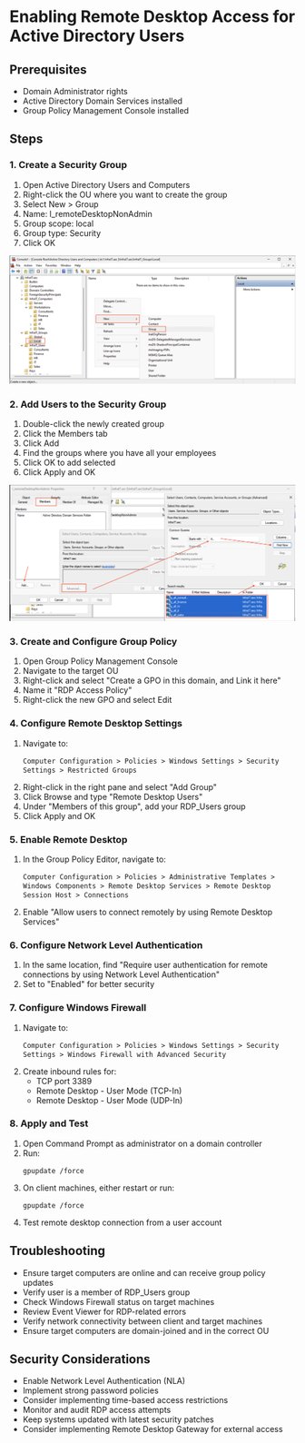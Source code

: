 # Enabling Remote Desktop Access for Active Directory Users

## Prerequisites
- Domain Administrator rights
- Active Directory Domain Services installed
- Group Policy Management Console installed

## Steps

### 1. Create a Security Group
1. Open Active Directory Users and Computers
2. Right-click the OU where you want to create the group
3. Select New > Group
4. Name: l_remoteDesktopNonAdmin
5. Group scope: local
6. Group type: Security
7. Click OK

![alt text](01-NewLocalGroup.png)

### 2. Add Users to the Security Group
1. Double-click the newly created group
2. Click the Members tab
3. Click Add
4. Find the groups where you have all your employees
5. Click OK to add selected
6. Click Apply and OK

![alt text](02-NewLocalGroup.png)

### 3. Create and Configure Group Policy
1. Open Group Policy Management Console
2. Navigate to the target OU
3. Right-click and select "Create a GPO in this domain, and Link it here"
4. Name it "RDP Access Policy"
5. Right-click the new GPO and select Edit

### 4. Configure Remote Desktop Settings
1. Navigate to:
   ```
   Computer Configuration > Policies > Windows Settings > Security Settings > Restricted Groups
   ```
2. Right-click in the right pane and select "Add Group"
3. Click Browse and type "Remote Desktop Users"
4. Under "Members of this group", add your RDP_Users group
5. Click Apply and OK

### 5. Enable Remote Desktop
1. In the Group Policy Editor, navigate to:
   ```
   Computer Configuration > Policies > Administrative Templates > Windows Components > Remote Desktop Services > Remote Desktop Session Host > Connections
   ```
2. Enable "Allow users to connect remotely by using Remote Desktop Services"

### 6. Configure Network Level Authentication
1. In the same location, find "Require user authentication for remote connections by using Network Level Authentication"
2. Set to "Enabled" for better security

### 7. Configure Windows Firewall
1. Navigate to:
   ```
   Computer Configuration > Policies > Windows Settings > Security Settings > Windows Firewall with Advanced Security
   ```
2. Create inbound rules for:
   - TCP port 3389
   - Remote Desktop - User Mode (TCP-In)
   - Remote Desktop - User Mode (UDP-In)

### 8. Apply and Test
1. Open Command Prompt as administrator on a domain controller
2. Run:
   ```
   gpupdate /force
   ```
3. On client machines, either restart or run:
   ```
   gpupdate /force
   ```
4. Test remote desktop connection from a user account

## Troubleshooting
- Ensure target computers are online and can receive group policy updates
- Verify user is a member of RDP_Users group
- Check Windows Firewall status on target machines
- Review Event Viewer for RDP-related errors
- Verify network connectivity between client and target machines
- Ensure target computers are domain-joined and in the correct OU

## Security Considerations
- Enable Network Level Authentication (NLA)
- Implement strong password policies
- Consider implementing time-based access restrictions
- Monitor and audit RDP access attempts
- Keep systems updated with latest security patches
- Consider implementing Remote Desktop Gateway for external access